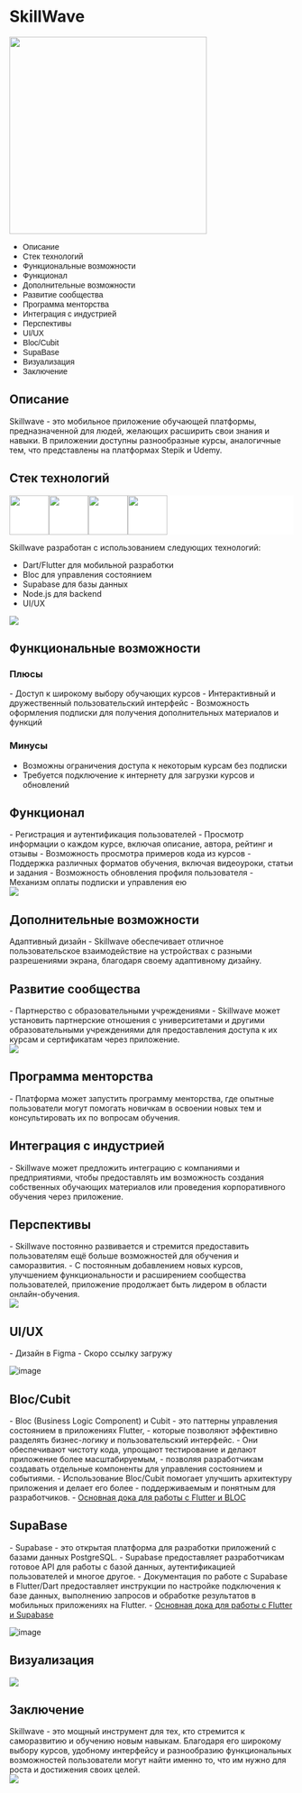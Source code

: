 
# SkillWave

<img style="width:350px;" src="https://github.com/424Nkita-Csharsfta4/SkillWave/assets/103760832/e1670d51-5fd5-463a-b19e-85168e0980c0"/>

<nav>
    <ul>
        <li><a style="text-decoration: none;  font-family: 'Poppins', sans-serif;" href="#description">Описание</a></li>
        <li><a style="text-decoration: none;  font-family: 'Poppins', sans-serif;" href="#technologies">Стек технологий</a></li>
        <li><a style="text-decoration: none;  font-family: 'Poppins', sans-serif;" href="#features">Функциональные возможности</a></li>
        <li><a style="text-decoration: none;  font-family: 'Poppins', sans-serif;" href="#functionality">Функционал</a></li>
        <li><a style="text-decoration: none;  font-family: 'Poppins', sans-serif;" href="#additional">Дополнительные возможности</a></li>
        <li><a style="text-decoration: none;  font-family: 'Poppins', sans-serif;" href="#community">Развитие сообщества</a></li>
        <li><a style="text-decoration: none;  font-family: 'Poppins', sans-serif;" href="#mentoring">Программа менторства</a></li>
        <li><a style="text-decoration: none;  font-family: 'Poppins', sans-serif;" href="#integration">Интеграция с индустрией</a></li>
        <li><a style="text-decoration: none;  font-family: 'Poppins', sans-serif;" href="#perspectives">Перспективы</a></li>
        <li><a style="text-decoration: none;  font-family: 'Poppins', sans-serif;" href="#ui-ux">UI/UX</a></li>
        <li><a style="text-decoration: none;  font-family: 'Poppins', sans-serif;" href="#bloc-cubit">Bloc/Cubit</a></li>
        <li><a style="text-decoration: none;  font-family: 'Poppins', sans-serif;" href="#supabase">SupaBase</a></li>
        <li><a style="text-decoration: none;  font-family: 'Poppins', sans-serif;" href="#visualization">Визуализация</a></li>
        <li><a style="text-decoration: none;  font-family: 'Poppins', sans-serif;" href="#conclusion">Заключение</a></li>
    </ul>
</nav>



## Описание

<div id="description">
Skillwave - это мобильное приложение обучающей платформы, предназначенной для людей, желающих расширить свои знания и навыки.
В приложении доступны разнообразные курсы, аналогичные тем, что представлены на платформах Stepik и Udemy.  
</div>




## Стек технологий
<div id="technologies">
<div style="display:flex; background-color:white;">
<img style="width:70px;" src="https://cdn.jsdelivr.net/gh/devicons/devicon@latest/icons/dart/dart-original-wordmark.svg" />
<img style="width:70px;" src="https://cdn.jsdelivr.net/gh/devicons/devicon@latest/icons/flutter/flutter-original.svg" />
<img style="width:70px;" src="https://cdn.jsdelivr.net/gh/devicons/devicon@latest/icons/nodejs/nodejs-original-wordmark.svg" />
<img style="width:70px;" src="https://cdn.jsdelivr.net/gh/devicons/devicon@latest/icons/supabase/supabase-original-wordmark.svg" />
</div>


Skillwave разработан с использованием следующих технологий:

- Dart/Flutter для мобильной разработки
- Bloc для управления состоянием
- Supabase для базы данных
- Node.js для backend
- UI/UX
</div>
<img src="https://media0.giphy.com/media/v1.Y2lkPTc5MGI3NjExMWlwcXh5cmoweTd2dm9sajkzemMzazFyZDZ6NzQxeWFhbmkyYndocyZlcD12MV9pbnRlcm5hbF9naWZfYnlfaWQmY3Q9Zw/kQ3FSVoJrkYWk/giphy.gif"/>


## Функциональные возможности

### Плюсы
<div id="features">
- Доступ к широкому выбору обучающих курсов
- Интерактивный и дружественный пользовательский интерфейс
- Возможность оформления подписки для получения дополнительных материалов и функций

### Минусы

- Возможны ограничения доступа к некоторым курсам без подписки
- Требуется подключение к интернету для загрузки курсов и обновлений
</div>

## Функционал
<div id="functionality">
- Регистрация и аутентификация пользователей
- Просмотр информации о каждом курсе, включая описание, автора, рейтинг и отзывы
- Возможность просмотра примеров кода из курсов
- Поддержка различных форматов обучения, включая видеоуроки, статьи и задания
- Возможность обновления профиля пользователя
- Механизм оплаты подписки и управления ею
</div>
<img src="https://media4.giphy.com/media/v1.Y2lkPTc5MGI3NjExazU1aGJrbW5qY3JreWl1OGVrMXlqNzR4YWFpM3dnemgwMzdsODEyMiZlcD12MV9pbnRlcm5hbF9naWZfYnlfaWQmY3Q9Zw/11KzOet1ElBDz2/giphy.gif"/>

## Дополнительные возможности
<div id="additional">
Адаптивный дизайн
- Skillwave обеспечивает отличное пользовательское взаимодействие на устройствах с разными разрешениями экрана, благодаря своему адаптивному дизайну.
</div>

## Развитие сообщества
<div id="community">
- Партнерство с образовательными учреждениями
- Skillwave может установить партнерские отношения с университетами и другими образовательными учреждениями для предоставления доступа к их курсам и сертификатам через приложение.
</div>

<img src="https://media3.giphy.com/media/v1.Y2lkPTc5MGI3NjExcHV4c29oaDJsb21xMnJ3N3ZpMHF2ZmkxYXRwNXB6Z2dnc2UwNnkzMyZlcD12MV9pbnRlcm5hbF9naWZfYnlfaWQmY3Q9Zw/Ejw31fJJkDfQ4/giphy.gif"/>

## Программа менторства
<div id="mentoring">
- Платформа может запустить программу менторства, где опытные пользователи могут помогать новичкам в освоении новых тем и консультировать их по вопросам обучения.
</div>

## Интеграция с индустрией
<div id="integration">
- Skillwave может предложить интеграцию с компаниями и предприятиями, чтобы предоставлять им возможность создания собственных обучающих материалов или проведения корпоративного обучения через приложение.
</div>

## Перспективы
<div id="perspectives">
- Skillwave постоянно развивается и стремится предоставить пользователям ещё больше возможностей для обучения и саморазвития.
- С постоянным добавлением новых курсов, улучшением функциональности и расширением сообщества пользователей, приложение продолжает быть лидером в области онлайн-обучения.
</div>

<img src="https://media0.giphy.com/media/v1.Y2lkPTc5MGI3NjExNjBsbHVqNDh5NGl5eWQ3ZmRjNGpod2hmZmk0ZTN3NmlibzJsemtieCZlcD12MV9pbnRlcm5hbF9naWZfYnlfaWQmY3Q9Zw/jIqh3ym2s7GU/giphy.gif"/>

## UI/UX
<div id="ui-ux">
- Дизайн в Figma
- Скоро ссылку загружу
</div>

![image](https://github.com/424Nkita-Csharsfta4/SkillWave/assets/103760832/b8fc6ef7-c444-4215-9dc8-5579ccd9a8ca)

## Bloc/Cubit
<div id="bloc-cubit">
- Bloc (Business Logic Component) и Cubit - это паттерны управления состоянием в приложениях Flutter,
- которые позволяют эффективно разделять бизнес-логику и пользовательский интерфейс.
- Они обеспечивают чистоту кода, упрощают тестирование и делают приложение более масштабируемым,
- позволяя разработчикам создавать отдельные компоненты для управления состоянием и событиями.
- Использование Bloc/Cubit помогает улучшить архитектуру приложения и делает его более
- поддерживаемым и понятным для разработчиков.
- <a href="[https://supabase.com/docs/reference/dart/installing](https://bloclibrary.dev/ru/bloc-concepts/)">Основная дока для работы с Flutter и BLOC</a>
</div>

## SupaBase
<div id="supabase">
- Supabase - это открытая платформа для разработки приложений с базами данных PostgreSQL. 
- Supabase предоставляет разработчикам готовое API для работы с базой данных, аутентификацией пользователей и многое другое.
-  Документация по работе с Supabase в Flutter/Dart предоставляет инструкции по настройке подключения к базе данных, выполнению запросов и обработке результатов в мобильных приложениях на Flutter.
-  <a href="https://supabase.com/docs/reference/dart/installing">Основная дока для работы с Flutter и Supabase</a>
</div>

![image](https://github.com/424Nkita-Csharsfta4/SkillWave/assets/103760832/3b1c2b08-c0c5-4479-b5fa-36d830b2b300)


## Визуализация
<div id="visualization">
<img src="https://media1.giphy.com/media/v1.Y2lkPTc5MGI3NjExbG95aW11YnlrNXNyYnVlMGN5enRrODhlaWRjY3N0d3l6OWw5bW93YyZlcD12MV9pbnRlcm5hbF9naWZfYnlfaWQmY3Q9Zw/eemPC4yhITcTm/giphy.gif"/>
</div>


## Заключение
<div id="conclusion">
Skillwave - это мощный инструмент для тех, кто стремится к саморазвитию и обучению новым навыкам. 
Благодаря его широкому выбору курсов, удобному интерфейсу и разнообразию функциональных возможностей пользователи могут найти именно то, что им нужно для роста и достижения своих целей.
</div>
<img src="https://media2.giphy.com/media/v1.Y2lkPTc5MGI3NjExb3p6NWxzNGM0MGVjc2Y4cThuMjlzd2pscGxiaXNseXkwOGswaDh0NyZlcD12MV9pbnRlcm5hbF9naWZfYnlfaWQmY3Q9Zw/anDhBXwgvIa7m/giphy.gif"/>

